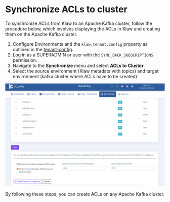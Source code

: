 # Synchronize ACLs to cluster

To synchronize ACLs from Klaw to an Apache Kafka cluster, follow the
procedure below, which involves displaying the ACLs in Klaw and creating
them on the Apache Kafka cluster.

1.  Configure Environments and the `klaw.tenant.config` property as
    outlined in the [tenant-config](tenant-config).
2.  Log in as a SUPERADMIN or user with the `SYNC_BACK_SUBSCRIPTIONS`
    permission.
3.  Navigate to the **Synchronize** menu and select **ACLs to Cluster**.
4.  Select the source environment (Klaw metadata with topics) and target
    environment (kafka cluster where ACLs have to be created)

![image](../../../static/images/sync/SyncTopicsToCluster.png)

By following these steps, you can create ACLs on any Apache Kafka
cluster.
